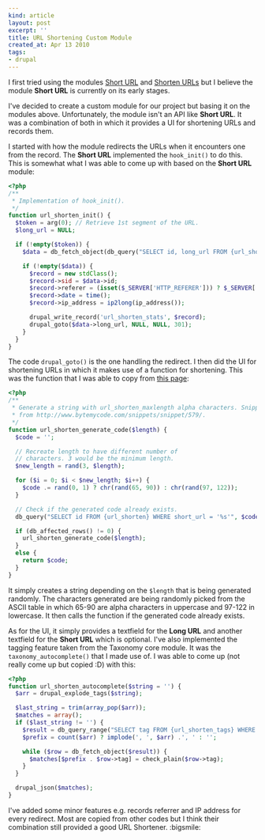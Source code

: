 ```yaml
---
kind: article
layout: post
excerpt: ''
title: URL Shortening Custom Module
created_at: Apr 13 2010
tags: 
- drupal
---
```

I first tried using the modules [Short URL](http://drupal.org/project/shorturl) and [Shorten URLs](http://drupal.org/project/shorten) but I believe the module __Short URL__ is currently on its early stages.

I've decided to create a custom module for our project but basing it on the modules above. Unfortunately, the module isn't an API like __Short URL__. It was a combination of both in which it provides a UI for shortening URLs and records them.

I started with how the module redirects the URLs when it encounters one from the record. The __Short URL__ implemented the <code>hook_init()</code> to do this. This is somewhat what I was able to come up with based on the __Short URL__ module:

~~~ php
<?php
/**
 * Implementation of hook_init().
 */
function url_shorten_init() {
  $token = arg(0); // Retrieve 1st segment of the URL.
  $long_url = NULL;

  if (!empty($token)) {
    $data = db_fetch_object(db_query("SELECT id, long_url FROM {url_shorten} WHERE short_url = '%s';", $token));

    if (!empty($data)) {
      $record = new stdClass();
      $record->sid = $data->id;
      $record->referer = (isset($_SERVER['HTTP_REFERER'])) ? $_SERVER['HTTP_REFERER'] : '';
      $record->date = time();
      $record->ip_address = ip2long(ip_address());

      drupal_write_record('url_shorten_stats', $record);
      drupal_goto($data->long_url, NULL, NULL, 301);
    }
  }
}
~~~

The code <code>drupal_goto()</code> is the one handling the redirect. I then did the UI for shortening URLs in which it makes use of a function for shortening. This was the function that I was able to copy from [this page](http://www.bytemycode.com/snippets/snippet/579/):

~~~ php
<?php
/**
 * Generate a string with url_shorten_maxlength alpha characters. Snippet was taken
 * from http://www.bytemycode.com/snippets/snippet/579/.
 */
function url_shorten_generate_code($length) {
  $code = '';

  // Recreate length to have different number of 
  // characters. 3 would be the minimum length.
  $new_length = rand(3, $length);

  for ($i = 0; $i < $new_length; $i++) {
    $code .= rand(0, 1) ? chr(rand(65, 90)) : chr(rand(97, 122));
  }

  // Check if the generated code already exists.
  db_query("SELECT id FROM {url_shorten} WHERE short_url = '%s'", $code);

  if (db_affected_rows() != 0) {
    url_shorten_generate_code($length);
  }
  else {
    return $code;
  }
}
~~~

It simply creates a string depending on the <code>$length</code> that is being generated randomly. The characters generated are being randomly picked from the ASCII table in which 65-90 are alpha characters in uppercase and 97-122 in lowercase. It then calls the function if the generated code already exists.

As for the UI, it simply provides a textfield for the __Long URL__ and another textfield for the __Short URL__ which is optional. I've also implemented the tagging feature taken from the Taxonomy core module. It was the <code>taxonomy_autocomplete()</code> that I made use of. I was able to come up (not really come up but copied :D) with this:

~~~ php
<?php
function url_shorten_autocomplete($string = '') {
  $arr = drupal_explode_tags($string);

  $last_string = trim(array_pop($arr));
  $matches = array();
  if ($last_string != '') {
    $result = db_query_range("SELECT tag FROM {url_shorten_tags} WHERE LOWER(tag) LIKE LOWER('%%%s%%')", $last_string, 0, 10);
    $prefix = count($arr) ? implode(', ', $arr) .', ' : '';

    while ($row = db_fetch_object($result)) {
      $matches[$prefix . $row->tag] = check_plain($row->tag);
    }
  }

  drupal_json($matches);
}
~~~

I've added some minor features e.g. records referrer and IP address for every redirect. Most are copied from other codes but I think their combination still provided a good URL Shortener. :bigsmile:
